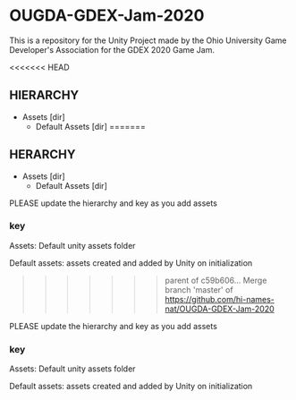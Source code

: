 # OUGDA-GDEX-Jam-2020
 This is a repository for the Unity Project made by the Ohio University Game Developer's Association for the GDEX 2020 Game Jam.

<<<<<<< HEAD
 ## HIERARCHY
 - Assets [dir]
    - Default Assets [dir]
=======
 ## HERARCHY
 - Assets [dir]
    - Default Assets [dir]


PLEASE update the hierarchy and key as you add assets

### key
Assets: Default unity assets folder

Default assets: assets created and added by Unity on initialization 
>>>>>>> parent of c59b606... Merge branch 'master' of https://github.com/hi-names-nat/OUGDA-GDEX-Jam-2020


PLEASE update the hierarchy and key as you add assets

### key
Assets: Default unity assets folder

Default assets: assets created and added by Unity on initialization
